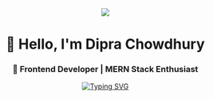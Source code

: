 <div align="center">
  <img src="https://i.ibb.co/d46LJNsn/Black-and-Yellow-Web-Developer-Linked-In-Banner.png"/>
</div>

<h1 align="center">👋 Hello, I'm Dipra Chowdhury</h1>
<h3 align="center">🚀 Frontend Developer | MERN Stack Enthusiast</h3>

<div align="center">
  <a href="https://git.io/typing-svg"><img src="https://readme-typing-svg.demolab.com?font=Fira+Code&size=25&duration=2000&pause=1000&color=EDF73F&width=435&lines=Welcome+to+my+GitHub+profile;I'm+a+Frontend+Developer;I'm+a+MERN+Stack+Enthusiast;I'm+a+Competitive+Programmer;I'm+a+Curious+Coder+%26+Fixer" alt="Typing SVG" /></a>
</div>

